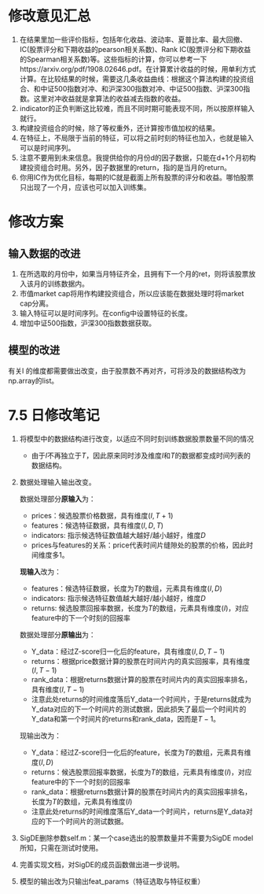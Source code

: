 # 修改意见汇总

1. 在结果里加一些评价指标，包括年化收益、波动率、夏普比率、最大回撤、IC(股票评分和下期收益的pearson相关系数)、Rank IC(股票评分和下期收益的Spearman相关系数)等。这些指标的计算，你可以参考一下https://arxiv.org/pdf/1908.02646.pdf。在计算累计收益的时候，用单利方式计算。在比较结果的时候，需要这几条收益曲线：根据这个算法构建的投资组合、和中证500指数对冲、和沪深300指数对冲、中证500指数、沪深300指数。这里对冲收益就是拿算法的收益减去指数的收益。
2. indicator的正负判断这比较难，而且不同时期可能表现不同，所以按原样输入就行。
3. 构建投资组合的时候，除了等权重外，还计算按市值加权的结果。
4. 在特征上，不局限于当前的特征，可以将之前时刻的特征也加入，也就是输入可以是时间序列。
5. 注意不要用到未来信息。我提供给你的月份d的因子数据，只能在d+1个月初构建投资组合时用。另外，因子数据里的return，指的是当月的return。
6. 你用IC作为优化目标，每期的IC就是截面上所有股票的评分和收益。哪怕股票只出现了一个月，应该也可以加入训练集。



# 修改方案

## 输入数据的改进

1. 在所选取的月份中，如果当月特征齐全，且拥有下一个月的ret，则将该股票放入该月的训练数据内。
2. 市值market cap将用作构建投资组合，所以应该能在数据处理时将market cap分离。
3. 输入特征可以是时间序列。在config中设置特征的长度。
4. 增加中证500指数，沪深300指数数据获取。

## 模型的改进

有关I 的维度都需要做出改变，由于股票数不再对齐，可将涉及的数据结构改为np.array的list。



# 7.5 日修改笔记

1. 将模型中的数据结构进行改变，以适应不同时刻训练数据股票数量不同的情况

   * 由于$I$不再独立于$T$，因此原来同时涉及维度$I$和$T$的数据都变成时间列表的数据结构。

2. 数据处理输入输出改变。

   数据处理部分**原输入**为：

   * prices：候选股票价格数据，具有维度$(I,T+1)$
   * features：候选特征数据，具有维度$(I,D,T)$
   * indicators: 指示候选特征数值越大越好/越小越好，维度$D$
   * prices与features的关系：price代表时间片缝隙处的股票的价格，因此时间维度多1。

   **现输入**改为：

   * features：候选特征数据，长度为$T$的数组，元素具有维度$(I,D)$
   * indicators: 指示候选特征数值越大越好/越小越好，维度$D$
   * returns: 候选股票回报率数据，长度为$T$的数组，元素具有维度$(I)$，对应feature中的下一个时刻的回报率

   数据处理部分**原输出**为：

   * Y_data：经过Z-score归一化后的feature，具有维度$(I,D,T-1)$
   * returns：根据price数据计算的股票在时间片内的真实回报率，具有维度$(I,T-1)$
   * rank_data：根据returns数据计算的股票在时间片内的真实回报率排名，具有维度$(I,T-1)$
   * 注意此处returns的时间维度落后Y_data一个时间片，于是returns就成为Y_data对应的下一个时间片的测试数据，因此损失了最后一个时间片的Y_data和第一个时间片的returns和rank_data，因而是$T-1$。

   现输出改为：

   * Y_data：经过Z-score归一化后的feature，长度为$T$的数组，元素具有维度$(I,D)$
   * returns：候选股票回报率数据，长度为$T$的数组，元素具有维度$(I)$，对应feature中的下一个时刻的回报率
   * rank_data：根据returns数据计算的股票在时间片内的真实回报率排名，长度为$T$的数组，元素具有维度$(I)$
   * 注意此处returns的时间维度落后Y_data一个时间片，returns是Y_data对应的下一个时间片的测试数据。

3. SigDE删除参数self.m：某一个case选出的股票数量并不需要为SigDE model所知，只需在测试时使用。
4. 完善实现文档，对SigDE的成员函数做出进一步说明。
5. 模型的输出改为只输出feat_params（特征选取与特征权重）